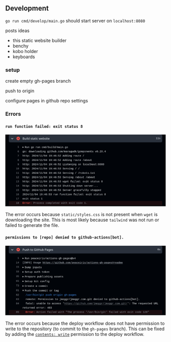 ## Development

`go run cmd/develop/main.go` should start server on `localhost:8080`

posts ideas
- this static website builder
- benchy
- kobo holder
- keyboards


### setup 

create empty gh-pages branch

push to origin

configure pages in github repo settings



### Errors

#### `run function failed: exit status 8`

![run function failed: exit status 8](static/missing-styles-error.png)

The error occurs because `static/styles.css` is not present when `wget` is downloading the site. This is most likely because `tailwind` was not run or failed to generate the file.

#### `permissions to [repo] denied to github-actions[bot].`

![permissions to [repo] denied to github-actions[bot].](static/push-gh-pages-permission-denied-error.png)

The error occurs because the deploy workflow does not have permission to write to the repository (to commit to the `gh-pages` branch). This can be fixed by adding the [`contents: write`](https://github.com/jmoggr/jmoggr.com/commit/878bb75c3a39cad96c2959c392d9a8702b88d782) permission to the deploy workflow.